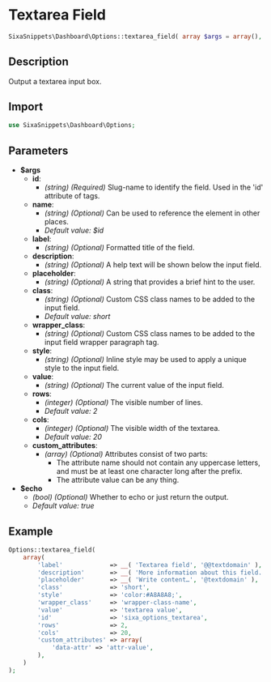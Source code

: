 # Textarea Field

```php
SixaSnippets\Dashboard\Options::textarea_field( array $args = array(), bool $echo = true );
```

## Description

Output a textarea input box.

## Import

```php 
use SixaSnippets\Dashboard\Options;
```

## Parameters

- **$args**
    - **id**:
        - *(string) (Required)* Slug-name to identify the field. Used in the 'id' attribute of tags.
    - **name**:
        - *(string) (Optional)* Can be used to reference the element in other places.
        - *Default value: $id*
    - **label**:
        - *(string) (Optional)* Formatted title of the field.
    - **description**:
        - *(string) (Optional)* A help text will be shown below the input field.
    - **placeholder**:
        - *(string) (Optional)* A string that provides a brief hint to the user.
    - **class**:
        - *(string) (Optional)* Custom CSS class names to be added to the input field.
        - *Default value: short*
    - **wrapper_class**:
        - *(string) (Optional)* Custom CSS class names to be added to the input field wrapper paragraph tag.
    - **style**:
        - *(string) (Optional)* Inline style may be used to apply a unique style to the input field.
    - **value**:
        - *(string) (Optional)* The current value of the input field.
    - **rows**:
        - *(integer) (Optional)* The visible number of lines.
        - *Default value: 2*
    - **cols**:
        - *(integer) (Optional)* The visible width of the textarea.
        - *Default value: 20*
    - **custom_attributes**:
        - *(array) (Optional)* Attributes consist of two parts:
            - The attribute name should not contain any uppercase letters, and must be at least one character long after the prefix.
            - The attribute value can be any thing.
- **$echo**
    - *(bool) (Optional)* Whether to echo or just return the output.
    - *Default value: true*

## Example

```php
Options::textarea_field(
	array(
		'label'             => __( 'Textarea field', '@@textdomain' ),
		'description'       => __( 'More information about this field.', '@@textdomain' ),
		'placeholder'       => __( 'Write content…', '@textdomain' ),
		'class'             => 'short',
		'style'             => 'color:#A8A8A8;',
		'wrapper_class'     => 'wrapper-class-name',
		'value'             => 'textarea value',
		'id'                => 'sixa_options_textarea',
        'rows'              => 2,
        'cols'              => 20,
		'custom_attributes' => array(
			'data-attr' => 'attr-value',
		),
	)
);
```